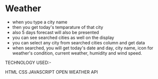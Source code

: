 # Weather
- when you type a city name
- then you get today's temparature of that city
- also 5 days forecast will also be presented
- you can see searched cities as well on the display
- you can select any city from searched cities column and get data
- when searched, you will get today's date and day, city name, icon for weather's condition, current weather, humidity and wind speed.

TECHNOLOGY USED:-

HTML
CSS
JAVASCRIPT
OPEN WEATHER API
